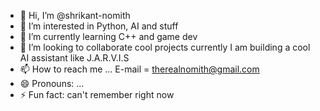 - 👋 Hi, I’m @shrikant-nomith
- 👀 I’m interested in Python, AI and stuff
- 🌱 I’m currently learning C++ and game dev
- 💞️ I’m looking to collaborate cool projects currently I am building a cool AI assistant like J.A.R.V.I.S
- 📫 How to reach me ... E-mail = therealnomith@gmail.com
- 😄 Pronouns: ...
- ⚡ Fun fact: can't remember right now

<!---
shrikant-nomith/shrikant-nomith is a ✨ special ✨ repository because its `README.md` (this file) appears on your GitHub profile.
You can click the Preview link to take a look at your changes.
--->
